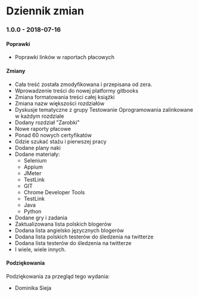 # Dziennik zmian

### 1.0.0 - 2018-07-16

#### Poprawki

* Poprawki linków w raportach płacowych

#### Zmiany

* Cała treść została zmodyfikowana i przepisana od zera.
* Wprowadzenie treści do nowej platformy gitbooks
* Zmiana formatowania treści całej książki
* Zmiana nazw większości rozdziałów
* Dyskusje tematyczne z grupy Testowanie Oprogramowania zalinkowane w każdym rozdziale
* Dodany rozdział "Zarobki"
* Nowe raporty płacowe
* Ponad 60 nowych certyfikatów
* Gdzie szukać stażu i pierwszej pracy
* Dodane plany naki
* Dodane materiały:
  * Selenium
  * Appium
  * JMeter
  * TestLink
  * GIT
  * Chrome Developer Tools
  * TestLink
  * Java
  * Python
* Dodane gry i zadania
* Zaktualizowana lista polskich blogerów
* Dodana lista angielsko języcznych blogerów
* Dodana lista polskich testerów do śledzenia na twitterze
* Dodana lista testerów do śledzenia na twitterze
* I wiele, wiele innych.

#### Podziękowania

Podziękowania za przegląd tego wydania:

* Dominika Sieja

